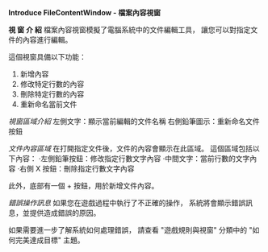 **Introduce FileContentWindow - 檔案內容視窗**

**視 窗 介 紹**
檔案內容視窗模擬了電腦系統中的文件編輯工具，
讓您可以對指定文件的內容進行編輯。

這個視窗具備以下功能：
1. 新增內容
2. 修改特定行數的內容
3. 刪除特定行數的內容
4. 重新命名當前文件

*視窗區域介紹*
左側文字：顯示當前編輯的文件名稱
右側鉛筆圖示：重新命名文件按鈕

*文件內容區域*
在打開指定文件後，文件的內容會顯示在此區域。
這個區域包括以下內容：
·左側鉛筆按鈕：修改指定行數文字內容
·中間文字：當前行數的文字內容
·右側 X 按鈕：刪除指定行數文字內容

此外，底部有一個 + 按鈕，用於新增文件內容。


*錯誤操作訊息*
如果您在遊戲過程中執行了不正確的操作，
系統將會顯示錯誤訊息，並提供造成錯誤的原因。

如果需要進一步了解系統如何處理錯誤，
請查看 "遊戲規則與視窗" 分類中的 "如何完美達成目標" 主題。
